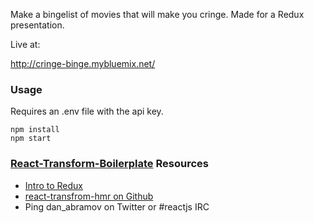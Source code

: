Make a bingelist of movies that will make you cringe. Made for a Redux presentation.

Live at:

http://cringe-binge.mybluemix.net/

### Usage
Requires an .env file with the api key.

```
npm install
npm start
```

### [React-Transform-Boilerplate](https://github.com/gaearon/react-transform-boilerplate) Resources

* [Intro to Redux](https://www.youtube.com/watch?v=xsSnOQynTHs)
* [react-transfrom-hmr on Github](https://github.com/gaearon/react-transform-hmr)
* Ping dan_abramov on Twitter or #reactjs IRC
